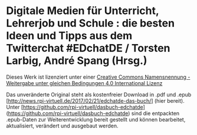 # Digitale Medien für Unterricht, Lehrerjob und Schule : die besten Ideen und Tipps aus dem Twitterchat #EDchatDE / Torsten Larbig, André Spang (Hrsg.)
Dieses Werk ist lizenziert unter einer
[Creative Commons Namensnennung - Weitergabe unter gleichen Bedingungen 4.0 International Lizenz](http://creativecommons.org/licenses/by-sa/4.0/ "Creative Commons Lizenzvertrag")

Das unveränderte Original steht als kostenfreier Download in .pdf und .epub [http://news.rpi-virtuell.de/2017/02/21/edchatde-das-buch/] (hier bereit).
Unter [https://github.com/rpi-virtuell/dasbuch-edchatde] (https://github.com/rpi-virtuell/dasbuch-edchatde) sind die entpackten .epub-Daten zur Weiterentwicklung bereit gestellt und können bearbeitet, aktualisiert, verändert und ausgebaut werden.   
